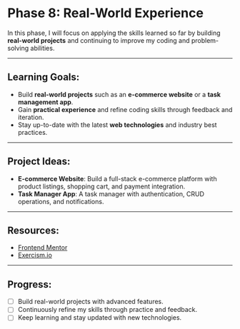 # Phase 8: Real-World Experience

In this phase, I will focus on applying the skills learned so far by building **real-world projects** and continuing to improve my coding and problem-solving abilities.

---

## Learning Goals:
- Build **real-world projects** such as an **e-commerce website** or a **task management app**.
- Gain **practical experience** and refine coding skills through feedback and iteration.
- Stay up-to-date with the latest **web technologies** and industry best practices.

---

## Project Ideas:
- **E-commerce Website**: Build a full-stack e-commerce platform with product listings, shopping cart, and payment integration.
- **Task Manager App**: A task manager with authentication, CRUD operations, and notifications.

---

## Resources:
- [Frontend Mentor](https://www.frontendmentor.io)
- [Exercism.io](https://exercism.io)

---

## Progress:
- [ ] Build real-world projects with advanced features.
- [ ] Continuously refine my skills through practice and feedback.
- [ ] Keep learning and stay updated with new technologies.
